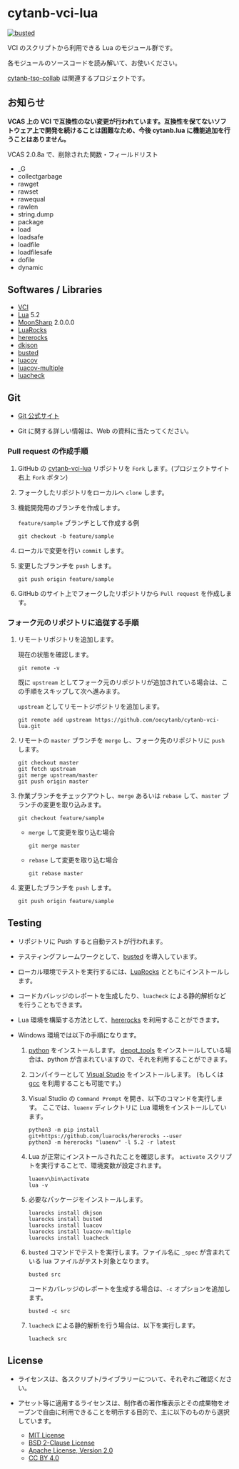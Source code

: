 # cytanb-vci-lua

[![busted](https://github.com/oocytanb/cytanb-vci-lua/actions/workflows/busted.yml/badge.svg)](https://github.com/oocytanb/cytanb-vci-lua/actions/workflows/busted.yml)

VCI のスクリプトから利用できる Lua のモジュール群です。

各モジュールのソースコードを読み解いて、お使いください。

[cytanb-tso-collab](https://github.com/oocytanb/cytanb-tso-collab) は関連するプロジェクトです。

## お知らせ

**VCAS 上の VCI で互換性のない変更が行われています。互換性を保てないソフトウェア上で開発を続けることは困難なため、今後 cytanb.lua に機能追加を行うことはありません。**

VCAS 2.0.8a で、削除された関数・フィールドリスト

- _G
- collectgarbage
- rawget
- rawset
- rawequal
- rawlen
- string.dump
- package
- load
- loadsafe
- loadfile
- loadfilesafe
- dofile
- dynamic

## Softwares / Libraries

- [VCI](https://github.com/virtual-cast/VCI) 
- [Lua](https://www.lua.org/) 5.2
- [MoonSharp](https://www.moonsharp.org/) 2.0.0.0
- [LuaRocks](https://luarocks.org/)
- [hererocks](https://github.com/luarocks/hererocks)
- [dkjson](http://dkolf.de/src/dkjson-lua.fsl/)
- [busted](https://olivinelabs.com/busted/)
- [luacov](https://github.com/keplerproject/luacov)
- [luacov-multiple](https://github.com/to-kr/luacov-multiple)
- [luacheck](https://github.com/luarocks/luacheck)

## Git

- [Git 公式サイト](https://git-scm.com/)

- Git に関する詳しい情報は、Web の資料に当たってください。

### Pull request の作成手順
1. GitHub の [cytanb-vci-lua](https://github.com/oocytanb/cytanb-vci-lua.git) リポジトリを `Fork` します。(プロジェクトサイト右上 `Fork` ボタン)

1. フォークしたリポジトリをローカルへ `clone` します。

1. 機能開発用のブランチを作成します。

    `feature/sample` ブランチとして作成する例
    ```
    git checkout -b feature/sample
    ```

1. ローカルで変更を行い `commit` します。

1. 変更したブランチを `push` します。
    ```
    git push origin feature/sample
    ```

1. GitHub のサイト上でフォークしたリポジトリから `Pull request` を作成します。


### フォーク元のリポジトリに追従する手順

1. リモートリポジトリを追加します。

    現在の状態を確認します。
    ```
    git remote -v
    ```

    既に `upstream` としてフォーク元のリポジトリが追加されている場合は、この手順をスキップして次へ進みます。

    `upstream` としてリモートジポジトリを追加します。
    ```
    git remote add upstream https://github.com/oocytanb/cytanb-vci-lua.git
    ```

1. リモートの `master` ブランチを `merge` し、フォーク先のリポジトリに `push` します。
    ```
    git checkout master
    git fetch upstream
    git merge upstream/master
    git push origin master
    ```

1. 作業ブランチをチェックアウトし、`merge` あるいは `rebase` して、`master` ブランチの変更を取り込みます。
    ```
    git checkout feature/sample
    ```

    - `merge` して変更を取り込む場合
        ```
        git merge master
        ```

    - `rebase` して変更を取り込む場合
        ```
        git rebase master
        ```

1. 変更したブランチを `push` します。
    ```
    git push origin feature/sample
    ```

## Testing

- リポジトリに Push すると自動テストが行われます。

- テスティングフレームワークとして、[busted](https://olivinelabs.com/busted/) を導入しています。

- ローカル環境でテストを実行するには、[LuaRocks](https://luarocks.org/) とともにインストールします。

- コードカバレッジのレポートを生成したり、`luacheck` による静的解析などを行うこともできます。

- Lua 環境を構築する方法として、[hererocks](https://github.com/luarocks/hererocks) を利用することができます。

- Windows 環境では以下の手順になります。
    1. [python](https://www.python.org/) をインストールします。
    [depot_tools](https://dev.chromium.org/developers/how-tos/depottools) をインストールしている場合は、python が含まれていますので、それを利用することができます。

    1. コンパイラーとして [Visual Studio](https://visualstudio.microsoft.com/) をインストールします。
    (もしくは [gcc](https://gcc.gnu.org/) を利用することも可能です。)

    1. Visual Studio の `Command Prompt` を開き、以下のコマンドを実行します。
    ここでは、`luaenv` ディレクトリに Lua 環境をインストールしています。

        ```
        python3 -m pip install git+https://github.com/luarocks/hererocks --user
        python3 -m hererocks "luaenv" -l 5.2 -r latest

    1. Lua が正常にインストールされたことを確認します。
       `activate` スクリプトを実行することで、環境変数が設定されます。

        ```
        luaenv\bin\activate
        lua -v
        ```

    1. 必要なパッケージをインストールします。

        ```
        luarocks install dkjson
        luarocks install busted
        luarocks install luacov
        luarocks install luacov-multiple
        luarocks install luacheck
        ```

    1. `busted` コマンドでテストを実行します。ファイル名に `_spec` が含まれている lua ファイルがテスト対象となります。

        ```
        busted src
        ```

        コードカバレッジのレポートを生成する場合は、`-c` オプションを追加します。

        ```
        busted -c src
        ```

    1. `luacheck` による静的解析を行う場合は、以下を実行します。
        ```
        luacheck src
        ```

## License

- ライセンスは、各スクリプト/ライブラリーについて、それぞれご確認ください。

- アセット等に適用するライセンスは、制作者の著作権表示とその成果物をオープンで自由に利用できることを明示する目的で、主に以下のものから選択しています。
    - [MIT License](https://opensource.org/licenses/MIT)
    - [BSD 2-Clause License](https://opensource.org/licenses/BSD-2-Clause)
    - [Apache License, Version 2.0](https://opensource.org/licenses/Apache-2.0)
    - [CC BY 4.0](https://creativecommons.org/licenses/by/4.0/)

